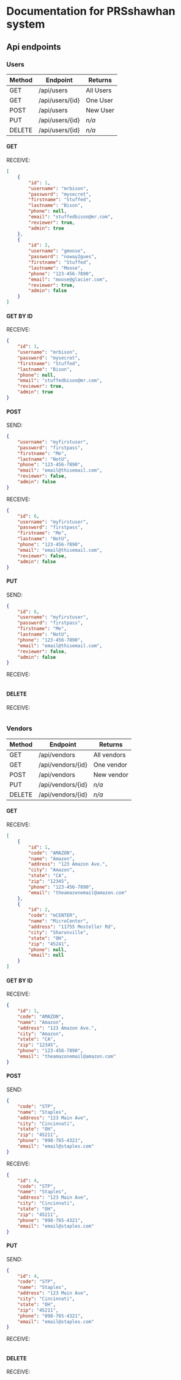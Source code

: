 # Documentation for PRSshawhan system  
## Api endpoints  
### Users  
|Method |Endpoint       |Returns   |
|------ |--------       |-------   |
|GET    |/api/users     |All Users |
|GET    |/api/users/{id}|One User  |
|POST   |/api/users     |New User  |
|PUT    |/api/users/{id}|*n/a*     |
|DELETE |/api/users/{id}|*n/a*     |  

#### GET  
RECEIVE:  
```json
[
    {
        "id": 1,
        "username": "mrbison",
        "password": "mysecret",
        "firstname": "Stuffed",
        "lastname": "Bison",
        "phone": null,
        "email": "stuffedbison@mr.com",
        "reviewer": true,
        "admin": true
    },
    {
        "id": 2,
        "username": "gmoose",
        "password": "noway2gues",
        "firstname": "Stuffed",
        "lastname": "Moose",
        "phone": "123-456-7890",
        "email": "moose@glacier.com",
        "reviewer": true,
        "admin": false
    }
]
```
#### GET BY ID  
RECEIVE:  
```json
{
    "id": 1,
    "username": "mrbison",
    "password": "mysecret",
    "firstname": "Stuffed",
    "lastname": "Bison",
    "phone": null,
    "email": "stuffedbison@mr.com",
    "reviewer": true,
    "admin": true
}
```
#### POST  
SEND:  
``` json
{
    "username": "myfirstuser",
    "password": "firstpass",
    "firstname": "Me",
    "lastname": "NotU",
    "phone": "123-456-7890",
    "email": "email@thisemail.com",
    "reviewer": false,
    "admin": false
}
```
RECEIVE:  
```json
{
    "id": 6,
    "username": "myfirstuser",
    "password": "firstpass",
    "firstname": "Me",
    "lastname": "NotU",
    "phone": "123-456-7890",
    "email": "email@thisemail.com",
    "reviewer": false,
    "admin": false
}
```
#### PUT  
SEND:  
```json
{
    "id": 6,
    "username": "myfirstuser",
    "password": "firstpass",
    "firstname": "Me",
    "lastname": "NotU",
    "phone": "123-456-7890",
    "email": "email@thisemail.com",
    "reviewer": false,
    "admin": false
}
```
RECEIVE:  
```json
```
#### DELETE
RECEIVE:
```json
```
### Vendors  
|Method |Endpoint         |Returns     |
|------ |--------         |-------     |
|GET    |/api/vendors     |All vendors |
|GET    |/api/vendors/{id}|One vendor  |
|POST   |/api/vendors     |New vendor  |
|PUT    |/api/vendors/{id}|*n/a*       |
|DELETE |/api/vendors/{id}|*n/a*       | 

#### GET  
RECEIVE:  
```json
[
    {
        "id": 1,
        "code": "AMAZON",
        "name": "Amazon",
        "address": "123 Amazon Ave.",
        "city": "Amazon",
        "state": "CA",
        "zip": "12345",
        "phone": "123-456-7890",
        "email": "theamazonemail@amazon.com"
    },
    {
        "id": 2,
        "code": "mCENTER",
        "name": "MicroCenter",
        "address": "11755 Mosteller Rd",
        "city": "Sharonville",
        "state": "OH",
        "zip": "45241",
        "phone": null,
        "email": null
    }
]
```
#### GET BY ID  
RECEIVE:  
```json
{
    "id": 1,
    "code": "AMAZON",
    "name": "Amazon",
    "address": "123 Amazon Ave.",
    "city": "Amazon",
    "state": "CA",
    "zip": "12345",
    "phone": "123-456-7890",
    "email": "theamazonemail@amazon.com"
}
```
#### POST  
SEND:  
``` json
{
    "code": "STP",
    "name": "Staples",
    "address": "123 Main Ave",
    "city": "Cincinnati",
    "state": "OH",
    "zip": "45211",
    "phone": "098-765-4321",
    "email": "email@staples.com"
}
```
RECEIVE:  
```json
{
    "id": 4,
    "code": "STP",
    "name": "Staples",
    "address": "123 Main Ave",
    "city": "Cincinnati",
    "state": "OH",
    "zip": "45211",
    "phone": "098-765-4321",
    "email": "email@staples.com"
}
```
#### PUT  
SEND:  
```json
{
    "id": 4,
    "code": "STP",
    "name": "Staples",
    "address": "123 Main Ave",
    "city": "Cincinnati",
    "state": "OH",
    "zip": "45211",
    "phone": "098-765-4321",
    "email": "email@staples.com"
}
```
RECEIVE:  
```json
```
#### DELETE
RECEIVE:
```json
```